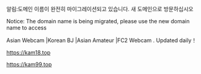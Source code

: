 알림:도메인 이름이 완전히 마이그레이션되고 있습니다. 새 도메인으로 방문하십시오

Notice: The domain name is being migrated, please use the new domain name to access

Asian Webcam |Korean BJ |Asian Amateur |FC2 Webcam . Updated daily！

https://kam18.top

https://kam99.top





